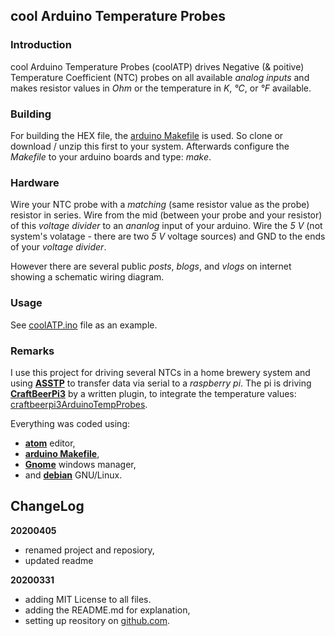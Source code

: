 ## cool Arduino Temperature Probes

### Introduction
cool Arduino Temperature Probes (coolATP) drives Negative (\& poitive) Temperature Coefficient (NTC) probes on all available _analog inputs_ and makes resistor values in _Ohm_ or the temperature in _K_, _°C_, or _°F_ available.

### Building
For building the HEX file, the [arduino Makefile](https://github.com/sudar/Arduino-Makefile) is used. So clone or download / unzip this first to your system. Afterwards configure the _Makefile_ to your arduino boards and type: _make_.

### Hardware
Wire your NTC probe with a _matching_ (same resistor value as the probe) resistor in series. Wire from the mid (between your probe and your resistor) of this _voltage divider_ to an _ananlog_ input of your arduino. Wire the _5 V_ (not system's volatage - there are two _5 V_ voltage sources) and GND to the ends of your _voltage divider_.

However there are several public _posts_, _blogs_, and _vlogs_ on internet showing a schematic wiring diagram.

### Usage
See [coolATP.ino](https://github.com/graetz23/coolArduinoTempProbes/blob/master/coolATCP.ino) file as an example.

### Remarks
I use this project for driving several NTCs in a home brewery system and using [**ASSTP**](https://github.com/graetz23/coolArduinoSerialStateTempPrbes) to transfer data via serial to a _raspberry pi_. The pi is driving  [**CraftBeerPi3**](https://github.com/Manuel83/craftbeerpi3) by a written plugin, to integrate the temperature values: [craftbeerpi3ArduinoTempProbes](https://github.com/graetz23/craftbeerpi3ArduinoTempProbes).

Everything was coded using:

  - [**atom**](https://atom.io/) editor,
  - [**arduino Makefile**](https://github.com/sudar/Arduino-Makefile),
  - [**Gnome**](https://www.gnome.org/) windows manager,
  - and [**debian**](https://www.debian.org/) GNU/Linux.

## ChangeLog

**20200405**
  - renamed project and reposiory,
  - updated readme

**20200331**
  - adding MIT License to all files.
  - adding the README.md for explanation,
  - setting up reository on [github.com](https://github.com/graetz23/coolArduinoTempProbes).
